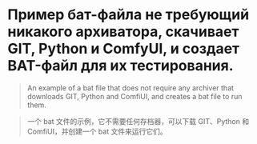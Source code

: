 # Пример бат-файла не требующий никакого архиватора, скачивает GIT, Python и ComfyUI, и создает BAT-файл для их тестирования.

>An example of a bat file that does not require any archiver that downloads GIT, Python and ComfiUI, and creates a bat file to run them.

>一个 bat 文件的示例，它不需要任何存档器，可以下载 GIT、Python 和 ComfiUI，并创建一个 bat 文件来运行它们。
